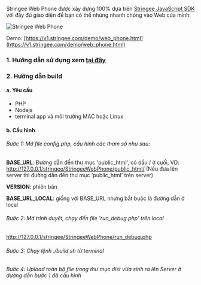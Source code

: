 



Stringee Web Phone được xây dựng 100% dựa trên [Stringee JavaScript SDK](https://developer.stringee.com/download#contentSdkWebsite) với đầy đủ giao diện để bạn có thể nhúng nhanh chóng vào Web của mình:

![Stringee Web Phone](https://static.stringee.com/docs/images/pcc/Stringee_web_phone.png "Stringee Web SoftPhone")

Demo: [https://v1.stringee.com/demo/web_phone.html](https://v1.stringee.com/demo/web_phone.html)



### 1. Hướng dẫn sử dụng xem [tại đây](https://stringee.com/vi/blog/post/stringee-web-softphone)


### 2. Hướng dẫn build

#### a. Yêu cầu

+ PHP
+ Nodejs
+ terminal app và môi trường MAC hoặc Linux

#### b. Cấu hình



###### Bước 1: Mở file config.php, cấu hình các tham số như sau:

**BASE_URL**: Đường dẫn đến thư mục 'public_html', có dấu / ở cuối, VD: http://127.0.0.1/stringee/StringeeWebPhone/public_html/
(Nếu đưa lên server thì đường dẫn đến thư mục 'public_html' trên server)


**VERSION**: phiên bản 

**BASE_URL_LOCAL**: giống với BASE_URL nhưng bắt buộc là đường dẫn ở local 



###### Bước 2: Mở trình duyệt, chạy đến file 'run_debug.php' trên local

http://127.0.0.1/stringee/StringeeWebPhone/run_debug.php

###### Bước 3: Chạy lệnh ./build.sh từ terminal 

###### Bước 4: Upload toàn bộ file trong thư mục dist vừa sinh ra lên Server ở đường dẫn bước 1 đã cấu hình

